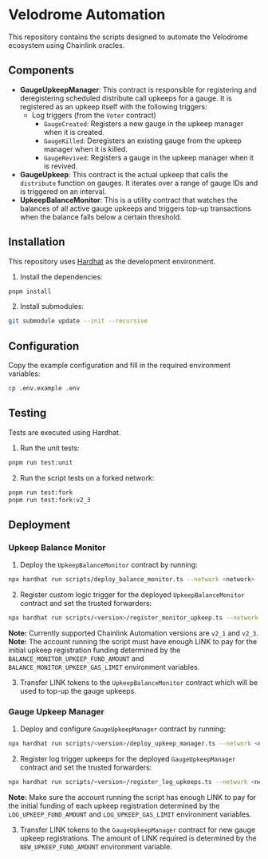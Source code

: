 # Velodrome Automation

This repository contains the scripts designed to automate the Velodrome ecosystem using Chainlink oracles.

## Components

- **GaugeUpkeepManager**: This contract is responsible for registering and deregistering scheduled distribute call upkeeps for a gauge. It is registered as an upkeep itself with the following triggers:
  - Log triggers (from the `Voter` contract)
    - `GaugeCreated`: Registers a new gauge in the upkeep manager when it is created.
    - `GaugeKilled`: Deregisters an existing gauge from the upkeep manager when it is killed.
    - `GaugeRevived`: Registers a gauge in the upkeep manager when it is revived.
- **GaugeUpkeep**: This contract is the actual upkeep that calls the `distribute` function on gauges. It iterates over a range of gauge IDs and is triggered on an interval.
- **UpkeepBalanceMonitor**: This is a utility contract that watches the balances of all active gauge upkeeps and triggers top-up transactions when the balance falls below a certain threshold.

## Installation

This repository uses [Hardhat](https://hardhat.org/) as the development environment.

1. Install the dependencies:

```bash
pnpm install
```

2. Install submodules:

```bash
git submodule update --init --recursive
```

## Configuration

Copy the example configuration and fill in the required environment variables:

```bash
cp .env.example .env
```

## Testing

Tests are executed using Hardhat.

1. Run the unit tests:

```bash
pnpm run test:unit
```

2. Run the script tests on a forked network:

```bash
pnpm run test:fork
pnpm run test:fork:v2_3
```

## Deployment

### Upkeep Balance Monitor

1. Deploy the `UpkeepBalanceMonitor` contract by running:

```bash
npx hardhat run scripts/deploy_balance_monitor.ts --network <network>
```

2. Register custom logic trigger for the deployed `UpkeepBalanceMonitor` contract and set the trusted forwarders:

```bash
npx hardhat run scripts/<version>/register_monitor_upkeep.ts --network <network>
```

**Note:** Currently supported Chainlink Automation versions are `v2_1` and `v2_3`.  
**Note:** The account running the script must have enough LINK to pay for the initial upkeep registration funding determined by the `BALANCE_MONITOR_UPKEEP_FUND_AMOUNT` and `BALANCE_MONITOR_UPKEEP_GAS_LIMIT` environment variables.

3. Transfer LINK tokens to the `UpkeepBalanceMonitor` contract which will be used to top-up the gauge upkeeps.

### Gauge Upkeep Manager

1. Deploy and configure `GaugeUpkeepManager` contract by running:

```bash
npx hardhat run scripts/<version>/deploy_upkeep_manager.ts --network <network>
```

2. Register log trigger upkeeps for the deployed `GaugeUpkeepManager` contract and set the trusted forwarders:

```bash
npx hardhat run scripts/<version>/register_log_upkeeps.ts --network <network>
```

**Note:** Make sure the account running the script has enough LINK to pay for the initial funding of each upkeep registration determined by the `LOG_UPKEEP_FUND_AMOUNT` and `LOG_UPKEEP_GAS_LIMIT` environment variables.

3. Transfer LINK tokens to the `GaugeUpkeepManager` contract for new gauge upkeep registrations. The amount of LINK required is determined by the `NEW_UPKEEP_FUND_AMOUNT` environment variable.
